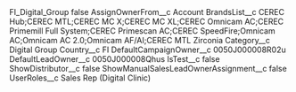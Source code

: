 <?xml version="1.0" encoding="UTF-8"?>
<CustomMetadata xmlns="http://soap.sforce.com/2006/04/metadata" xmlns:xsi="http://www.w3.org/2001/XMLSchema-instance" xmlns:xsd="http://www.w3.org/2001/XMLSchema">
    <label>FI_Digital_Group</label>
    <protected>false</protected>
    <values>
        <field>AssignOwnerFrom__c</field>
        <value xsi:type="xsd:string">Account</value>
    </values>
    <values>
        <field>BrandsList__c</field>
        <value xsi:type="xsd:string">CEREC Hub;CEREC MTL;CEREC MC X;CEREC MC XL;CEREC Omnicam AC;CEREC Primemill Full System;CEREC Primescan AC;CEREC SpeedFire;Omnicam AC;Omnicam AC 2.0;Omnicam AF/AI;CEREC MTL Zirconia</value>
    </values>
    <values>
        <field>Category__c</field>
        <value xsi:type="xsd:string">Digital Group</value>
    </values>
    <values>
        <field>Country__c</field>
        <value xsi:type="xsd:string">FI</value>
    </values>
    <values>
        <field>DefaultCampaignOwner__c</field>
        <value xsi:type="xsd:string">0050J000008R02u</value>
    </values>
    <values>
        <field>DefaultLeadOwner__c</field>
        <value xsi:type="xsd:string">0050J000008Qhus</value>
    </values>
    <values>
        <field>IsTest__c</field>
        <value xsi:type="xsd:boolean">false</value>
    </values>
    <values>
        <field>ShowDistributor__c</field>
        <value xsi:type="xsd:boolean">false</value>
    </values>
    <values>
        <field>ShowManualSalesLeadOwnerAssignment__c</field>
        <value xsi:type="xsd:boolean">false</value>
    </values>
    <values>
        <field>UserRoles__c</field>
        <value xsi:type="xsd:string">Sales Rep (Digital Clinic)</value>
    </values>
</CustomMetadata>
